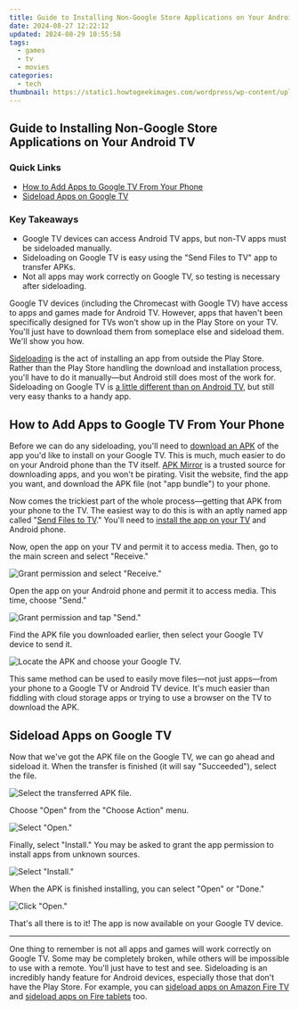 ```yaml
---
title: Guide to Installing Non-Google Store Applications on Your Android TV
date: 2024-08-27 12:22:12
updated: 2024-08-29 10:55:58
tags:
  - games
  - tv
  - movies
categories:
  - tech
thumbnail: https://static1.howtogeekimages.com/wordpress/wp-content/uploads/2024/02/chromecast-google-tv-remote.jpg
---
```


## Guide to Installing Non-Google Store Applications on Your Android TV

### Quick Links

* [How to Add Apps to Google TV From Your Phone](https://techidaily.com/the-way-to-get-back-lost-videos-from-honor-magic-6-pro-by-fonelab-android-recover-video/)
* [Sideload Apps on Google TV](https://video-capture.techidaily.com/updated-top-ios-emulators-reviving-classic-psp-game-experiences-2023-guide/)

### Key Takeaways

* Google TV devices can access Android TV apps, but non-TV apps must be sideloaded manually.
* Sideloading on Google TV is easy using the "Send Files to TV" app to transfer APKs.
* Not all apps may work correctly on Google TV, so testing is necessary after sideloading.

 Google TV devices (including the Chromecast with Google TV) have access to apps and games made for Android TV. However, apps that haven't been specifically designed for TVs won't show up in the Play Store on your TV. You'll just have to download them from someplace else and sideload them. We'll show you how.

[Sideloading](https://facebook-video-content.techidaily.com/updated-unlock-premium-quality-streaming-on-the-worlds-largest-network/) is the act of installing an app from outside the Play Store. Rather than the Play Store handling the download and installation process, you'll have to do it manually—but Android still does most of the work for. Sideloading on Google TV is [a little different than on Android TV](https://fox-http.techidaily.com/updated-top-cameraphone-gimbal-optimal-pan-and-tilt-stability/), but still very easy thanks to a handy app.

##  How to Add Apps to Google TV From Your Phone

 Before we can do any sideloading, you'll need to [download an APK](https://youtube-sure.techidaily.com/cover-film-noir-creating-vintage-scenes/) of the app you'd like to install on your Google TV. This is much, much easier to do on your Android phone than the TV itself. [APK Mirror](http://www.apkmirror.com/) is a trusted source for downloading apps, and you won't be pirating. Visit the website, find the app you want, and download the APK file (not "app bundle") to your phone.

 Now comes the trickiest part of the whole process—getting that APK from your phone to the TV. The easiest way to do this is with an aptly named app called "[Send Files to TV](https://www.anrdoezrs.net/links/3607085/type/dlg/sid/UUhtgUeUpU211388/https://play.google.com/store/apps/details?id=com.yablio.sendfilestotv)." You'll need to [install the app on your TV](https://pokemon-go-android.techidaily.com/in-2024-pokemon-go-cooldown-chart-on-poco-m6-5g-drfone-by-drfone-virtual-android/) and Android phone.

 Now, open the app on your TV and permit it to access media. Then, go to the main screen and select "Receive."

![Grant permission and select "Receive."](https://static1.howtogeekimages.com/wordpress/wp-content/uploads/2020/12/2023-05-10_10-05-04.png) 

 Open the app on your Android phone and permit it to access media. This time, choose "Send."

![Grant permission and tap "Send."](https://static1.howtogeekimages.com/wordpress/wp-content/uploads/2020/12/2023-05-10_10-27-04.png) 

 Find the APK file you downloaded earlier, then select your Google TV device to send it.

![Locate the APK and choose your Google TV.](https://static1.howtogeekimages.com/wordpress/wp-content/uploads/2020/12/2023-05-10_10-29-42.png) 

 This same method can be used to easily move files—not just apps—from your phone to a Google TV or Android TV device. It's much easier than fiddling with cloud storage apps or trying to use a browser on the TV to download the APK.

##  Sideload Apps on Google TV

 Now that we've got the APK file on the Google TV, we can go ahead and sideload it. When the transfer is finished (it will say "Succeeded"), select the file.

![Select the transferred APK file.](https://static1.howtogeekimages.com/wordpress/wp-content/uploads/2020/12/2023-05-10_10-31-59.png) 

 Choose "Open" from the "Choose Action" menu.

![Select "Open."](https://static1.howtogeekimages.com/wordpress/wp-content/uploads/2020/12/2023-05-10_10-32-20.png) 

 Finally, select "Install." You may be asked to grant the app permission to install apps from unknown sources.

![Select "Install."](https://static1.howtogeekimages.com/wordpress/wp-content/uploads/2020/12/2023-05-10_10-32-32.png) 

 When the APK is finished installing, you can select "Open" or "Done."

![Click "Open."](https://static1.howtogeekimages.com/wordpress/wp-content/uploads/2020/12/2023-05-10_10-33-03.png) 

 That's all there is to it! The app is now available on your Google TV device.

---

 One thing to remember is not all apps and games will work correctly on Google TV. Some may be completely broken, while others will be impossible to use with a remote. You'll just have to test and see. Sideloading is an incredibly handy feature for Android devices, especially those that don't have the Play Store. For example, you can [sideload apps on Amazon Fire TV](https://article-posts.techidaily.com/new-2024-approved-exploring-the-dynamics-of-fb-video-speeds/) and [sideload apps on Fire tablets](https://android-location.techidaily.com/how-to-fake-gps-on-android-without-mock-location-for-your-honor-magic-v2-drfone-by-drfone-virtual/) too.

<ins class="adsbygoogle"
     style="display:block"
     data-ad-format="autorelaxed"
     data-ad-client="ca-pub-7571918770474297"
     data-ad-slot="1223367746"></ins>



<ins class="adsbygoogle"
     style="display:block"
     data-ad-client="ca-pub-7571918770474297"
     data-ad-slot="8358498916"
     data-ad-format="auto"
     data-full-width-responsive="true"></ins>
